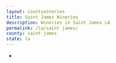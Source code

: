 ```yaml
---
layout: countywineries
title: Saint James Wineries
description: Wineries in Saint James LA
permalink: /la/saint james/
county: saint james
state: la
---
```

-
